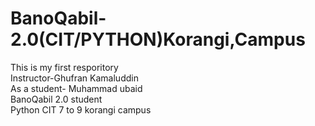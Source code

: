# BanoQabil-2.0(CIT/PYTHON)Korangi,Campus
This is my first resporitory
<br>
Instructor-Ghufran Kamaluddin
<br>
As a student- Muhammad ubaid
<br>
BanoQabil 2.0 student
<br>
Python CIT 7 to 9 korangi campus
